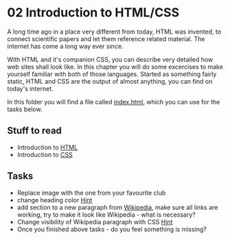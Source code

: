 # 02 Introduction to HTML/CSS
A long time ago in a place very different from today, HTML was invented, to connect scientific papers and let them reference related material. The internet has come a long way ever since.

With HTML and it's companion CSS, you can describe very detailed how web sites shall look like. In this chapter you will do some excercises to make yourself familiar with both of those languages. Started as something fairly static, HTML and CSS are the output of almost anything, you can find on today's internet. 

In this folder you will find a file called [index.html](index.html), which you can use for the tasks below.

## Stuff to read
* Introduction to [HTML](https://www.w3schools.com/html/default.asp)
* Introduction to [CSS](https://www.w3schools.com/css/default.asp)


## Tasks
* Replace image with the one from your favourite club
* change heading color [Hint](https://developer.mozilla.org/en-US/docs/Learn/CSS/Styling_text/Fundamentals)
* add section to a new paragraph from [Wikipedia](https://de.wikipedia.org/wiki/1._FC_Union_Berlin#Seit_2019:_Bundesliga_und_Europapokalteilnahmen), make sure all links are working, try to make it look like Wikipedia - what is necessary?
* Change visibility of Wikipedia paragraph with CSS [Hint](https://developer.mozilla.org/en-US/docs/Web/CSS/display#examples)
* Once you finished above tasks - do you feel something is missing?
